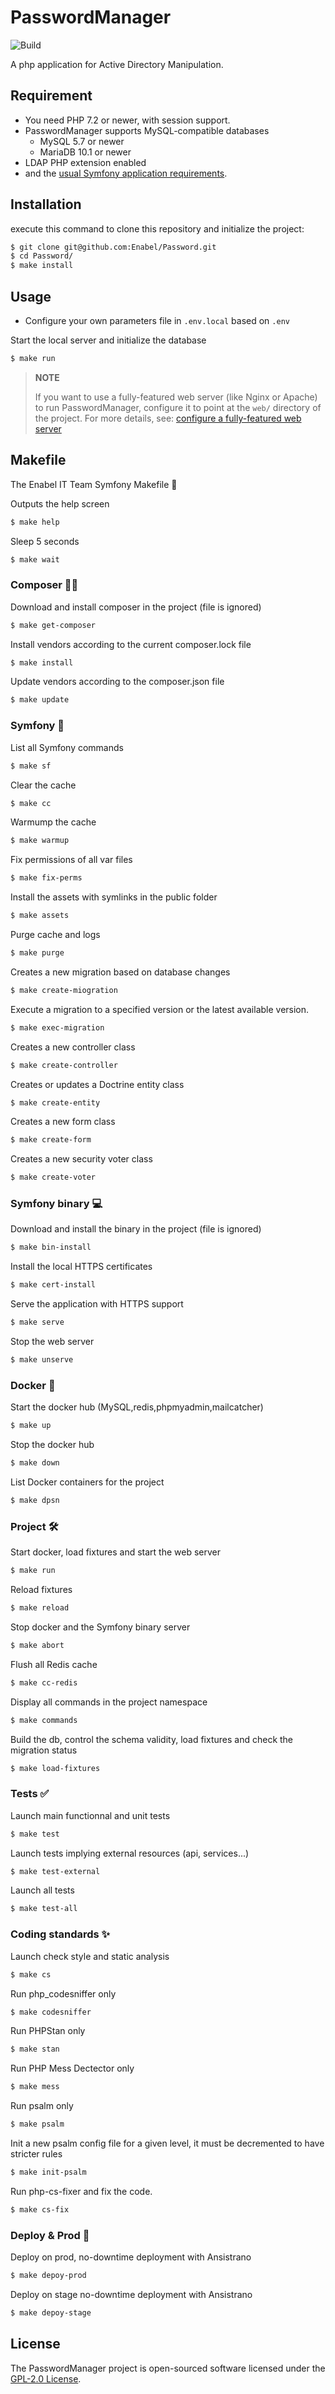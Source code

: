 # PasswordManager

![Build](https://github.com/Enabel/Password/workflows/Build/badge.svg)

A php application for Active Directory Manipulation.

## Requirement
* You need PHP 7.2 or newer, with session support.
* PasswordManager supports MySQL-compatible databases
    * MySQL 5.7 or newer
    * MariaDB 10.1 or newer
* LDAP PHP extension enabled
* and the [usual Symfony application requirements][1].

## Installation
execute this command to clone this repository and initialize the project:
```bash
$ git clone git@github.com:Enabel/Password.git
$ cd Password/
$ make install
```

## Usage
* Configure your own parameters file in `.env.local` based on `.env`

Start the local server and initialize the database
```bash 
$ make run
```

> **NOTE**
>
> If you want to use a fully-featured web server (like Nginx or Apache) to run
> PasswordManager, configure it to point at the `web/` directory of the project.
> For more details, see:
> [configure a fully-featured web server][2]


## Makefile 
The Enabel IT Team Symfony Makefile 🍺

Outputs the help screen
```bash 
$ make help
```

Sleep 5 seconds
```bash 
$ make wait
```
### Composer 🧙‍♂
Download and install composer in the project (file is ignored)
```bash 
$ make get-composer
```
Install vendors according to the current composer.lock file
```bash 
$ make install
```
Update vendors according to the composer.json file
```bash 
$ make update
```
### Symfony 🎵
List all Symfony commands
```bash 
$ make sf
```
Clear the cache
```bash 
$ make cc
```
Warmump the cache
```bash 
$ make warmup
```
Fix permissions of all var files
```bash 
$ make fix-perms
```
Install the assets with symlinks in the public folder
```bash 
$ make assets
```
Purge cache and logs
```bash 
$ make purge
```
Creates a new migration based on database changes
```bash 
$ make create-miogration
```
Execute a migration to a specified version or the latest available version.
```bash 
$ make exec-migration
```
Creates a new controller class
```bash 
$ make create-controller
```
Creates or updates a Doctrine entity class
```bash 
$ make create-entity
```
Creates a new form class
```bash 
$ make create-form
```
Creates a new security voter class
```bash 
$ make create-voter
```
### Symfony binary 💻
Download and install the binary in the project (file is ignored)
```bash 
$ make bin-install
```
Install the local HTTPS certificates
```bash 
$ make cert-install
```
Serve the application with HTTPS support
```bash 
$ make serve
```
Stop the web server
```bash 
$ make unserve
```
### Docker 🐳
Start the docker hub (MySQL,redis,phpmyadmin,mailcatcher)
```bash 
$ make up
```
Stop the docker hub
```bash 
$ make down
```
List Docker containers for the project
```bash 
$ make dpsn
```
### Project 🛠
Start docker, load fixtures and start the web server
```bash 
$ make run
```
Reload fixtures
```bash 
$ make reload
```
Stop docker and the Symfony binary server
```bash 
$ make abort
```
Flush all Redis cache
```bash 
$ make cc-redis
```
Display all commands in the project namespace
```bash 
$ make commands
```
Build the db, control the schema validity, load fixtures and check the migration status
```bash 
$ make load-fixtures
```
### Tests ✅
Launch main functionnal and unit tests
```bash 
$ make test
```
Launch tests implying external resources (api, services...)
```bash 
$ make test-external
```
Launch all tests
```bash 
$ make test-all
```
### Coding standards ✨ 
Launch check style and static analysis
```bash 
$ make cs
```
Run php_codesniffer only
```bash 
$ make codesniffer
```
Run PHPStan only
```bash 
$ make stan
```
Run PHP Mess Dectector only
```bash 
$ make mess
```
Run psalm only
```bash 
$ make psalm
```
Init a new psalm config file for a given level, it must be decremented to have stricter rules
```bash 
$ make init-psalm
```
Run php-cs-fixer and fix the code.
```bash 
$ make cs-fix
```
### Deploy & Prod 🚀 
Deploy on prod, no-downtime deployment with Ansistrano
```bash
$ make depoy-prod
```
Deploy on stage no-downtime deployment with Ansistrano
```bash
$ make depoy-stage
```

## License

The PasswordManager project is open-sourced software licensed under the [GPL-2.0 License](LICENSE.md).

[1]: https://symfony.com/doc/current/reference/requirements.html
[2]: https://symfony.com/doc/current/cookbook/configuration/web_server_configuration.html
